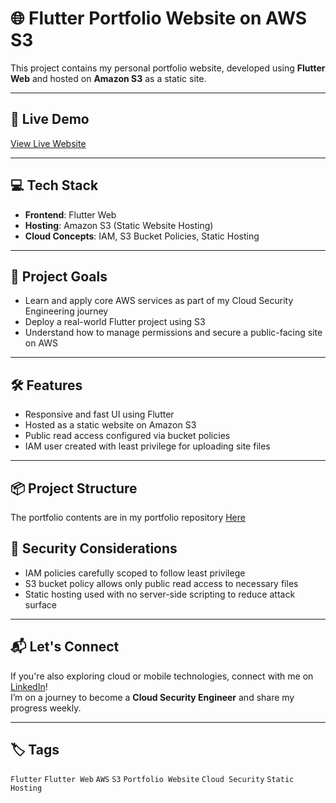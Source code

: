 # 🌐 Flutter Portfolio Website on AWS S3

This project contains my personal portfolio website, developed using **Flutter Web** and hosted on **Amazon S3** as a static site.

---

## 🚀 Live Demo  
[View Live Website](http://my-flutta-app.s3-website-us-east-1.amazonaws.com/)  

---

## 💻 Tech Stack

- **Frontend**: Flutter Web
- **Hosting**: Amazon S3 (Static Website Hosting)
- **Cloud Concepts**: IAM, S3 Bucket Policies, Static Hosting

---

## 🎯 Project Goals

- Learn and apply core AWS services as part of my Cloud Security Engineering journey
- Deploy a real-world Flutter project using S3
- Understand how to manage permissions and secure a public-facing site on AWS

---

## 🛠️ Features

- Responsive and fast UI using Flutter
- Hosted as a static website on Amazon S3
- Public read access configured via bucket policies
- IAM user created with least privilege for uploading site files

---

## 📦 Project Structure

The portfolio contents are in my portfolio repository [Here](https://github.com/MrDaniel07/Portfolio)

## 🔐 Security Considerations

- IAM policies carefully scoped to follow least privilege
- S3 bucket policy allows only public read access to necessary files
- Static hosting used with no server-side scripting to reduce attack surface

---

## 📬 Let's Connect

If you're also exploring cloud or mobile technologies, connect with me on [LinkedIn](https://www.linkedin.com/in/anyahuru-oluebube-26004b26a/)!  
I’m on a journey to become a **Cloud Security Engineer** and share my progress weekly. 

---

## 🏷️ Tags

`Flutter` `Flutter Web` `AWS` `S3` `Portfolio Website` `Cloud Security` `Static Hosting`
